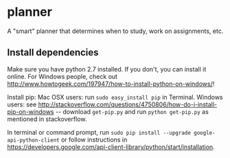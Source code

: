 # planner
A "smart" planner that determines when to study, work on assignments, etc.

## Install dependencies
Make sure you have python 2.7 installed. If you don't, you can install it online. For Windows people, check out http://www.howtogeek.com/197947/how-to-install-python-on-windows/!

Install pip:
Mac OSX users: run `sudo easy_install pip` in Terminal.
Windows users: see http://stackoverflow.com/questions/4750806/how-do-i-install-pip-on-windows -- download `get-pip.py` and run `python get-pip.py` as mentioned in stackoverflow.

In terminal or command prompt, run `sudo pip install --upgrade google-api-python-client` or follow instructions in https://developers.google.com/api-client-library/python/start/installation.



